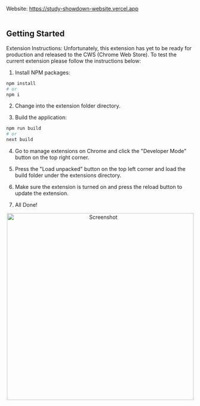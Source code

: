 Website: https://study-showdown-website.vercel.app
<br></br>
## Getting Started
Extension Instructions:
Unfortunately, this extension has yet to be ready for production and released to the CWS (Chrome Web Store).
To test the current extension please follow the instructions below:

1. Install NPM packages:

```bash
npm install
# or
npm i
```

2. Change into the extension folder directory.

3. Build the application:

```bash
npm run build
# or
next build
```

4. Go to manage extensions on Chrome and click the "Developer Mode" button on the top right corner.

5. Press the "Load unpacked" button on the top left corner and load the build folder under the extensions directory.

6. Make sure the extension is turned on and press the reload button to update the extension.

7. All Done!

<div align="center">
  <img src="https://github.com/user-attachments/assets/f0c20997-6980-4f18-9009-dc62320c2e2b" alt="Screenshot" width="500" height="500">
</div>
